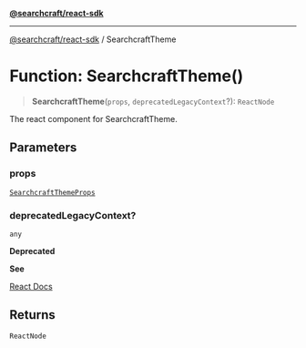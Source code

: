 [**@searchcraft/react-sdk**](/reference/sdk/js-react/README.md)

***

[@searchcraft/react-sdk](/reference/sdk/js-react/globals.md) / SearchcraftTheme

# Function: SearchcraftTheme()

> **SearchcraftTheme**(`props`, `deprecatedLegacyContext`?): `ReactNode`

The react component for SearchcraftTheme.

## Parameters

### props

[`SearchcraftThemeProps`](/reference/sdk/js-react/interfaces/SearchcraftThemeProps.md)

### deprecatedLegacyContext?

`any`

**Deprecated**

**See**

[React Docs](https://legacy.reactjs.org/docs/legacy-context.html#referencing-context-in-lifecycle-methods)

## Returns

`ReactNode`
